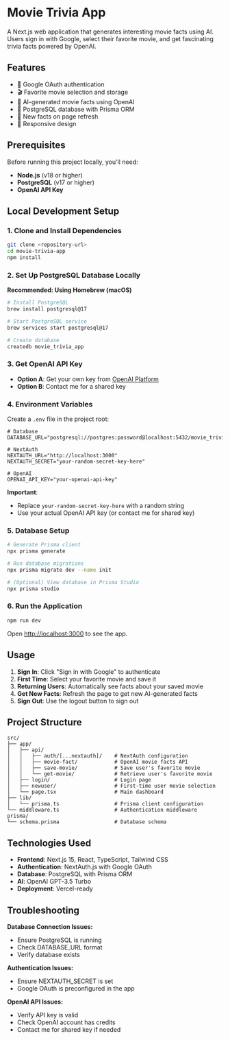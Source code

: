 # Movie Trivia App

A Next.js web application that generates interesting movie facts using AI. Users sign in with Google, select their favorite movie, and get fascinating trivia facts powered by OpenAI.

## Features

- 🔐 Google OAuth authentication
- 🎬 Favorite movie selection and storage
- 🤖 AI-generated movie facts using OpenAI
- 💾 PostgreSQL database with Prisma ORM
- 🔄 New facts on page refresh
- 📱 Responsive design

## Prerequisites

Before running this project locally, you'll need:

- **Node.js** (v18 or higher)
- **PostgreSQL** (v17 or higher)
- **OpenAI API Key**

## Local Development Setup

### 1. Clone and Install Dependencies

```bash
git clone <repository-url>
cd movie-trivia-app
npm install
```

### 2. Set Up PostgreSQL Database Locally

**Recommended: Using Homebrew (macOS)**

```bash
# Install PostgreSQL
brew install postgresql@17

# Start PostgreSQL service
brew services start postgresql@17

# Create database
createdb movie_trivia_app
```

### 3. Get OpenAI API Key

- **Option A**: Get your own key from [OpenAI Platform](https://platform.openai.com/api-keys)
- **Option B**: Contact me for a shared key

### 4. Environment Variables

Create a `.env` file in the project root:

```env
# Database
DATABASE_URL="postgresql://postgres:password@localhost:5432/movie_trivia_app"

# NextAuth
NEXTAUTH_URL="http://localhost:3000"
NEXTAUTH_SECRET="your-random-secret-key-here"

# OpenAI
OPENAI_API_KEY="your-openai-api-key"
```

**Important**:

- Replace `your-random-secret-key-here` with a random string
- Use your actual OpenAI API key (or contact me for shared key)

### 5. Database Setup

```bash
# Generate Prisma client
npx prisma generate

# Run database migrations
npx prisma migrate dev --name init

# (Optional) View database in Prisma Studio
npx prisma studio
```

### 6. Run the Application

```bash
npm run dev
```

Open [http://localhost:3000](http://localhost:3000) to see the app.

## Usage

1. **Sign In**: Click "Sign in with Google" to authenticate
2. **First Time**: Select your favorite movie and save it
3. **Returning Users**: Automatically see facts about your saved movie
4. **Get New Facts**: Refresh the page to get new AI-generated facts
5. **Sign Out**: Use the logout button to sign out

## Project Structure

```
src/
├── app/
│   ├── api/
│   │   ├── auth/[...nextauth]/    # NextAuth configuration
│   │   ├── movie-fact/            # OpenAI movie facts API
│   │   ├── save-movie/            # Save user's favorite movie
│   │   └── get-movie/             # Retrieve user's favorite movie
│   ├── login/                     # Login page
│   ├── newuser/                   # First-time user movie selection
│   └── page.tsx                   # Main dashboard
├── lib/
│   └── prisma.ts                  # Prisma client configuration
└── middleware.ts                  # Authentication middleware
prisma/
└── schema.prisma                  # Database schema
```

## Technologies Used

- **Frontend**: Next.js 15, React, TypeScript, Tailwind CSS
- **Authentication**: NextAuth.js with Google OAuth
- **Database**: PostgreSQL with Prisma ORM
- **AI**: OpenAI GPT-3.5 Turbo
- **Deployment**: Vercel-ready

## Troubleshooting

**Database Connection Issues:**

- Ensure PostgreSQL is running
- Check DATABASE_URL format
- Verify database exists

**Authentication Issues:**

- Ensure NEXTAUTH_SECRET is set
- Google OAuth is preconfigured in the app

**OpenAI API Issues:**

- Verify API key is valid
- Check OpenAI account has credits
- Contact me for shared key if needed
